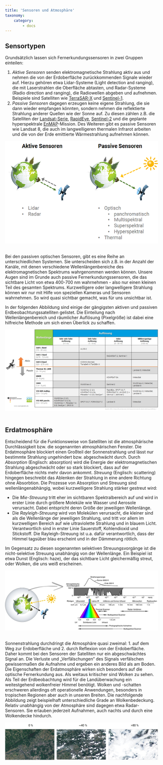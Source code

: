 ```yaml
---
title: 'Sensoren und Atmosphäre'
taxonomy:
    category:
        - docs
---
```


## Sensortypen

Grundsätzlich lassen sich Fernerkundungssensoren in zwei Gruppen einteilen:
1. _Aktive Sensoren_ senden elektromagnetische Strahlung aktiv aus und nehmen die von der Erdoberfläche zurückkommenden Signale wieder auf. Hierzu gehören etwa Lidar-Systeme (Light detection and ranging), die mit Laserstrahlen die Oberfläche abtasten, und Radar-Systeme (Radio direction and ranging), die Radiowellen abgeben und aufnehmen. Beispiele sind Satelliten wie [TerraSAR-X](https://www.dlr.de/dlr/desktopdefault.aspx/tabid-10377/565_read-436/#/gallery/350) und [Sentinel-1](https://www.d-copernicus.de/daten/daten-sentinels/).
2. _Passive Sensoren_ dagegen erzeugen keine eigene Strahlung, die sie dann wieder empfangen könnten, sondern nehmen die reflektierte Strahlung anderer Quellen wie der Sonne auf. Zu diesen zählen z.B. die Satelliten der [Landsat-Serie](https://landsat.usgs.gov/landsat-missions-timeline), [RapidEye](https://www.satimagingcorp.com/satellite-sensors/other-satellite-sensors/rapideye/), [Sentinel-2](https://www.d-copernicus.de/daten/daten-sentinels/) und die geplante hyperspektrale [EnMAP](http://www.enmap.org/)-Mission. Des Weiteren gibt es passive Sensoren wie Landsat 8, die auch im langwelligeren thermalen Infrarot arbeiten und die von der Erde emittierte Wärmestrahlung aufnehmen können.

![aktiv_passiv](Aktiv_passiv.png?)
<br><br>

Bei den passiven optischen Sensoren, gibt es eine Reihe an unterschiedlichen Systemen. Sie unterscheiden sich z.B. in der Anzahl der Kanäle, mit denen verschiedene Wellenlängenbereiche des elektromagnetischen Spektrums wahrgenommen werden können. Unsere Augen sind im Grunde auch passive Fernerkundungssensoren, die das sichtbare Licht von etwa 400-700 nm wahrnehmen - also nur einen kleinen Teil des gesamten Spektrums. Kurzwelligere oder langwelligere Strahlung können wir nur mit Hilfe von speziellen Kameras und Sensoren wahrnehmen. So wird quasi sichtbar gemacht, was für uns unsichtbar ist.

In der folgenden Abbildung sind einige der gängigsten aktiven und passiven Erdbeobachtungssatelliten gelistet. Die Einteilung nach Wellenlängenbereich und räumlicher Auflösung (Pixelgröße) ist dabei eine hilfreiche Methode um sich einen Überlick zu schaffen.


![Satelliten_VGL](Satelliten_VGL_d.jpg?resize=700?classes=caption "Beispiele gängiger Satelliten, nach spektraler und räumlicher Auflösung unterteilt und nach passiven und aktiven Sensoren getrennt." )
<br><br>


## Erdatmosphäre

Entscheidend für die Funktionsweise von Satelliten ist die atmosphärische Durchlässigkeit bzw. die sogenannten atmosphärischen Fenster. Die Erdatmosphäre blockiert einen Großteil der Sonnenstrahlung und lässt nur bestimmte Strahlung ungehindert bzw. abgeschwächt durch. Durch _Absorption_ (Englisch: absorption) wird die Energie der elektromagnetischen Strahlung abgeschwächt oder so stark blockiert, dass auf der Erdoberfläche nichts mehr davon ankommt. _Streuung_ (Englisch: scattering) hingegen beschreibt das Ablenken der Strahlung in eine andere Richtung ohne Absorbtion. Die Prozesse von Absorption und Streuung sind wellenlängenabhängig, wobei kurzwelligere Strahlung stärker gestreut wird:

- Die _Mie-Streuung_ tritt eher im sichtbaren Spektralbereich auf und wird in erster Linie durch größere Moleküle wie Wasser und Aerosole verursacht. Dabei entspricht deren Größe der jeweiligen Wellenlänge.
- Die _Rayleigh-Streuung_ wird von Molekülen verursacht, die kleiner sind als die Wellenlänge der jeweiligen Strahlung, und tritt vor allem im kurzwelligen Bereich auf wie ultraviolette Strahlung und in blauem Licht. Verantwortlich sind in erster Linie Sauerstoff, Kohlendioxid und Stickstoff. Die Rayleigh-Streuung ist u.a. dafür verantwortlich, dass der Himmel tagsüber blau erscheint und in der Dämmerung rötlich.

Im Gegensatz zu diesen sogenannten selektiven Streuungsvorgänge ist die nicht-selektive Streuung unabhängig von der Wellenlänge. Ein Beispiel ist etwa Dunst (Englisch: haze), der das sichtbare Licht gleichermäßig streut, oder Wolken, die uns weiß erscheinen.

![Elektromegnetisches Spektrum](Albertz_EMS_Atmosphaere.jpg?classes=caption "Das elektromagnetische Spektrum. Das menschliche Auge kann nur den sichtbaren Bereich von etwa 0,4-0,7 µm (400-700 nm) wahrnehmen. Quelle Abb. rechts: Albertz, 2001.")
<br><br>

Sonnenstrahlung durchdringt die Atmosphäre quasi zweimal: 1. auf dem Weg zur Erdoberfläche und 2. durch Reflexion von der Erdoberfläche. Daher kommt bei den Sensoren der Satelliten nur ein abgeschwächtes Signal an. Die Verluste und „Verfälschungen“ des Signals verfälschen gewissermaßen die Aufnahme und ergeben ein anderes Bild als am Boden.
Die Eigenschaften der Erdatmosphäre wirken sich besonders auf die optische Fernerkundung aus. Als weitaus kritischer sind Wolken zu sehen. Als Teil der Erdbeobachtung wird für die Landüberwachung ein weitestgehend wolkenfreier Himmel benötigt. Wolken und -schatten erschweren allerdings oft operationelle Anwendungen, besonders in tropischen Regionen aber auch in unseren Breiten. Die nachfolgende Abbildung zeigt beispielhaft unterschiedliche Grade an Wolkenbedeckung. Relativ unabhängig von der Atmosphäre sind dagegen etwa Radar-Sensoren. Sie erlauben jederzeit Aufnahmen, auch nachts und durch eine Wolkendecke hindurch.

![Wolkenbedeckung](Wolkenbedeckung.jpg?classes=caption "Beispiele unterschiedlicher Bewölkungsgrade von 0, 40 und  mehr als 80 %. In dem  Bildauschnitt sind Teile des Rhein-Main-Gebietes samt Taunus zu sehen, aufgenommen im Mai 2018. (c) ESA")
<br><br>

